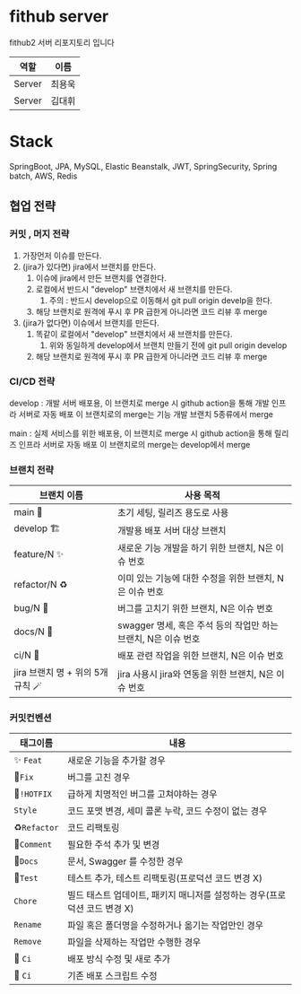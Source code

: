 # fithub server

fithub2 서버 리포지토리 입니다

| 역할     | 이름  |
|--------|-----|
| Server | 최용욱 |
| Server | 김대휘 |

# Stack

SpringBoot, JPA, MySQL, Elastic Beanstalk, JWT, SpringSecurity, Spring batch, AWS, Redis

## 협업 전략

### 커밋 , 머지 전략

1. 가장먼저 이슈를 만든다.
2. (jira가 있다면) jira에서 브랜치를 만든다.
    1. 이슈에 jira에서 만든 브랜치를 연결한다.
    2. 로컬에서 반드시 "develop" 브랜치에서 새 브랜치를 만든다.
        1. 주의 : 반드시 develop으로 이동해서 git pull origin develp을 한다.
    3. 해당 브랜치로 원격에 푸시 후 PR 급한게 아니라면 코드 리뷰 후 merge
3. (jira가 없다면) 이슈에서 브랜치를 만든다.
    1. 똑같이 로컬에서 "develop" 브랜치에서 새 브랜치를 만든다.
        1. 위와 동일하게 develop에서 브랜치 만들기 전에 git pull origin develop
    2. 해당 브랜치로 원격에 푸시 후 PR 급한게 아니라면 코드 리뷰 후 merge

### CI/CD 전략

develop : 개발 서버 배포용, 이 브랜치로 merge 시 github action을 통해
개발 인프라 서버로 자동 배포
이 브랜치로의 merge는 기능 개발 브랜치 5종류에서 merge

main : 실제 서비스를 위한 배포용, 이 브랜치로 merge 시 github action을 통해
릴리즈 인프라 서버로 자동 배포
이 브랜치로의 merge는 develop에서 merge

### 브랜치 전략

| 브랜치 이름                           | 사용 목적                                     |
|----------------------------------|-------------------------------------------|
| main 👑                          | 초기 세팅, 릴리즈 용도로 사용                         |
| develop 🏗️                      | 개발용 배포 서버 대상 브랜치                          |
| feature/N ✨                      | 새로운 기능 개발을 하기 위한 브랜치, N은 이슈 번호            |
| refactor/N :recycle:             | 이미 있는 기능에 대한 수정을 위한 브랜치, N은 이슈 번호         |
| bug/N      :bug:                 | 버그를 고치기 위한 브랜치, N은 이슈 번호                  |
| docs/N     :memo:                | swagger 명세, 혹은 주석 등의 작업만 하는 브랜치, N은 이슈 번호 |
| ci/N       :construction_worker: | 배포 관련 작업을 위한 브랜치, N은 이슈 번호                |
| jira 브랜치 명 + 위의 5개 규칙       🪄   | jira 사용시 jira와 연동을 위한 브랜치, N은 이슈 번호       |

### 커밋컨벤션

| 태그이름                       | 내용                                          |
|----------------------------|---------------------------------------------|
| :sparkles: `Feat`          | 새로운 기능을 추가할 경우                              |
| :bug:`Fix `                | 버그를 고친 경우                                   |
| :bug:`!HOTFIX`             | 급하게 치명적인 버그를 고쳐야하는 경우                       |
| `Style`                    | 코드 포맷 변경, 세미 콜론 누락, 코드 수정이 없는 경우            |
| :recycle:`Refactor`        | 코드 리팩토링                                     |
| :memo:`Comment`            | 필요한 주석 추가 및 변경                              |
| :memo:`Docs`	              | 문서, Swagger 를 수정한 경우                        |
| :hammer:`Test`             | 테스트 추가, 테스트 리팩토링(프로덕션 코드 변경 X)              |
| `Chore`	                   | 빌드 태스트 업데이트, 패키지 매니저를 설정하는 경우(프로덕션 코드 변경 X) |
| `Rename`                   | 파일 혹은 폴더명을 수정하거나 옮기는 작업만인 경우                |
| `Remove`                   | 파일을 삭제하는 작업만 수행한 경우                         |
| :construction_worker: `Ci` | 배포 방식 수정 및 새로 추가                            |
| :green_heart: `Ci`         | 기존 배포 스크립트 수정                               |
